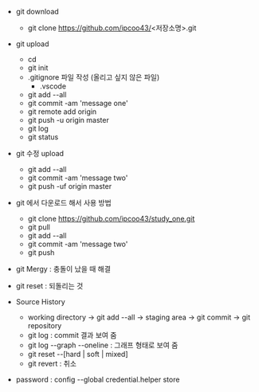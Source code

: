 - git download
  - git clone https://github.com/ipcoo43/<저장소명>.git
- git upload
  - cd <work-dir>
  - git init
  - .gitignore 파일 작성 (올리고 싶지 않은 파일)
    - .vscode
  - git add --all
  - git commit -am 'message one'
  - git remote add origin <git-remote-url>
  - git push -u origin master
  - git log
  - git status
- git 수정 upload
  - git add --all
  - git commit -am 'message two'
  - git push -uf origin master

- git 에서 다운로드 해서 사용 방법
  - git clone https://github.com/ipcoo43/study_one.git
  - git pull
  - git add --all
  - git commit -am 'message two'
  - git push

- git Mergy : 충돌이 났을 때 해결
- git reset : 되돌리는 것
- Source History 
  - working directory -> git add --all -> staging area -> git commit -> git repository
  - git log : commit 결과 보여 줌 
  - git log --graph --oneline : 그래프 형태로 보여 줌
  - git reset --[hard | soft | mixed]  
  - git revert : 취소

- password : config --global credential.helper store
